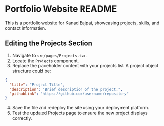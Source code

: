 # Portfolio Website README

This is a portfolio website for Kanad Bajpai, showcasing projects, skills, and contact information.

## Editing the Projects Section
1. Navigate to `src/pages/Projects.tsx`.
2. Locate the `Projects` component.
3. Replace the placeholder content with your projects list. A project object structure could be:
```json
{
  "title": "Project Title",
  "description": "Brief description of the project.",
  "githubLink": "https://github.com/username/repository"
}
```
4. Save the file and redeploy the site using your deployment platform.
5. Test the updated Projects page to ensure the new project displays correctly.
